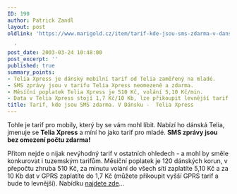 ```yaml
---
ID: 190
author: Patrick Zandl
layout: post
oldlink: 'https://www.marigold.cz/item/tarif-kde-jsou-sms-zdarma-v-dansku-telia-xpress

  '
post_date: 2003-03-24 10:48:00
post_excerpt: ''
published: true
summary_points:
- Telia Xpress je dánský mobilní tarif od Telia zaměřený na mladé.
- SMS zprávy jsou v tarifu Telia Xpress neomezeně a zdarma.
- Měsíční poplatek Telia Xpress je 510 Kč, volání 5,10 Kč/min.
- Data v Telia Xpress stojí 1,7 Kč/10 Kb, lze přikoupit levnější tarif.
title: Tarif, kde jsou SMS zdarma. V Dánsku -  Telia Xpress
---
```


<p>
Tohle je tarif pro mobily, který by se vám mohl líbit. Nabízí ho dánská Telia, jmenuje se <STRONG>Telia Xpress</STRONG>&#160;a míní ho jako tarif pro mladé. <STRONG>SMS zprávy jsou bez omezení počtu zdarma!</STRONG></p>

<p>
Přitom nejde o nijak nevýhodný tarif v ostatních ohledech - a mohl by směle konkurovat i tuzemským tarifům. Měsíční poplatek je 120 dánských korun, v přepočtu zhruba 510 Kč, za minutu volání do všech sítí zaplatíte 5,10 Kč a za 10 Kb dat v GPRS zaplatíte do 1,7 Kč (můžete přikoupit vyšší GPRS tarif a bude to levnější). Nabídku <A href="http://www.telekaeden-glostrup.dk/telekaeden/index2.html" target=_blank>najdete zde</A>...</p>

<p>
&#160;</p>
